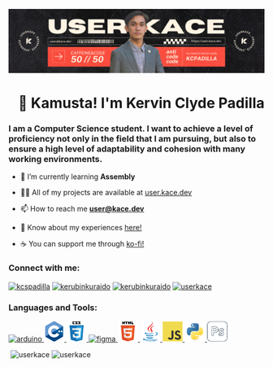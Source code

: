 ![logo](https://github.com/userkace/userkace/blob/main/kamusta_github.png)
<h1 align="right">👋 Kamusta! I'm Kervin Clyde Padilla</h1>
<h3 align="left">I am a Computer Science student. I want to achieve a level of proficiency not only in the field that I am pursuing, but also to ensure a high level of adaptability and cohesion with many working environments.</h3>

- 🌱 I’m currently learning **Assembly**

- 👨‍💻 All of my projects are available at [user.kace.dev](https://user.kace.dev)

- 📫 How to reach me **user@kace.dev**

- 📄 Know about my experiences [here!](https://user.kace.dev)

- ☕ You can support me through [ko-fi!](https://ko-fi.com/userkace)

<h3 align="left">Connect with me:</h3>
<p align="left">
<a href="https://linkedin.com/in/kcspadilla" target="blank"><img align="center" src="https://raw.githubusercontent.com/rahuldkjain/github-profile-readme-generator/master/src/images/icons/Social/linked-in-alt.svg" alt="kcspadilla" height="30" width="40" /></a>
<a href="https://twitter.com/kerubinkuraido" target="blank"><img align="center" src="https://raw.githubusercontent.com/rahuldkjain/github-profile-readme-generator/master/src/images/icons/Social/twitter.svg" alt="kerubinkuraido" height="30" width="40" /></a>
<a href="https://instagram.com/kerubinkuraido" target="blank"><img align="center" src="https://raw.githubusercontent.com/rahuldkjain/github-profile-readme-generator/master/src/images/icons/Social/instagram.svg" alt="kerubinkuraido" height="30" width="40" /></a>
<a href="https://www.youtube.com/c/userkace" target="blank"><img align="center" src="https://raw.githubusercontent.com/rahuldkjain/github-profile-readme-generator/master/src/images/icons/Social/youtube.svg" alt="userkace" height="30" width="40" /></a>
</p>

<h3 align="left">Languages and Tools:</h3>
<p align="left"> <a href="https://www.arduino.cc/" target="_blank" rel="noreferrer"> <img src="https://cdn.worldvectorlogo.com/logos/arduino-1.svg" alt="arduino" width="40" height="40"/> </a> <a href="https://www.w3schools.com/cpp/" target="_blank" rel="noreferrer"> <img src="https://raw.githubusercontent.com/devicons/devicon/master/icons/cplusplus/cplusplus-original.svg" alt="cplusplus" width="40" height="40"/> </a> <a href="https://www.w3schools.com/css/" target="_blank" rel="noreferrer"> <img src="https://raw.githubusercontent.com/devicons/devicon/master/icons/css3/css3-original-wordmark.svg" alt="css3" width="40" height="40"/> </a> <a href="https://www.figma.com/" target="_blank" rel="noreferrer"> <img src="https://www.vectorlogo.zone/logos/figma/figma-icon.svg" alt="figma" width="40" height="40"/> </a> <a href="https://www.w3.org/html/" target="_blank" rel="noreferrer"> <img src="https://raw.githubusercontent.com/devicons/devicon/master/icons/html5/html5-original-wordmark.svg" alt="html5" width="40" height="40"/> </a> <a href="https://www.java.com" target="_blank" rel="noreferrer"> <img src="https://raw.githubusercontent.com/devicons/devicon/master/icons/java/java-original.svg" alt="java" width="40" height="40"/> </a> <a href="https://developer.mozilla.org/en-US/docs/Web/JavaScript" target="_blank" rel="noreferrer"> <img src="https://raw.githubusercontent.com/devicons/devicon/master/icons/javascript/javascript-original.svg" alt="javascript" width="40" height="40"/> </a> <a href="https://www.python.org" target="_blank" rel="noreferrer"> <img src="https://raw.githubusercontent.com/devicons/devicon/master/icons/python/python-original.svg" alt="python" width="40" height="40"/> </a> <a href="https://www.photoshop.com/en" target="_blank" rel="noreferrer"> <img src="https://raw.githubusercontent.com/devicons/devicon/master/icons/photoshop/photoshop-line.svg" alt="photoshop" width="40" height="40"/> </a> </p>

<p>&nbsp;<img align="top" src="https://github-readme-stats.vercel.app/api?username=userkace&show_icons=true&theme=dark&hide_border=true&locale=en&layout=compact" alt="userkace"/>&nbsp;<img align="top" src="https://github-readme-stats.vercel.app/api/top-langs?username=userkace&show_icons=true&theme=dark&hide_border=true&locale=en&layout=compact" alt="userkace"/></p>
